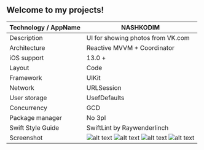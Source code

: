  ## Welcome to my projects!

| Technology / AppName                          | NASHKODIM |   
| ---                         | ------------- | 
|  Description                | UI for showing photos from VK.com | 
|  Architecture               | Reactive MVVM + Coordinator | 
|  iOS support                | 13.0 +          |
|  Layout                      | Code            | 
|  Framework                  | UIKit           | 
|  Network                    | URLSession      | 
|  User storage               | UsefDefaults    | 
|  Concurrency                | GCD             | 
|  Package manager            | No 3pl          | 
|  Swift Style Guide          | SwiftLint by Raywenderlinch | SwiftLint by Raywenderlinch  |
|  Screenshot       | ![alt text](https://github.com/AndreevIVdev/NASHKODIM/blob/main/TestTaskMobileUP/Screenshots%20and%20gif's/Auth.gif?raw=true) ![alt text](https://github.com/AndreevIVdev/NASHKODIM/blob/main/TestTaskMobileUP/Screenshots%20and%20gif's/Light.gif?raw=true) ![alt text](https://github.com/AndreevIVdev/NASHKODIM/blob/main/TestTaskMobileUP/Screenshots%20and%20gif's/Dark.gif?raw=true) ![alt text](https://github.com/AndreevIVdev/NASHKODIM/blob/main/TestTaskMobileUP/Screenshots%20and%20gif's/Share.gif?raw=true)|

